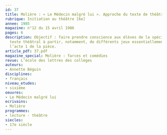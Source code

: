 ```yaml
---
id: 37
title: Molière : « Le Médecin malgré lui ». Approche du texte de théâtre par le jeu
rubrique: Initiation au théâtre [6e]
annee: 1985
magazine: n°12 du 15 avril 1986
pages: 6
description: Objectif : faire prendre conscience aux élèves de la spécificité du
  texte théâtral à partir, notamment, de différents jeux essentiellement centrés sur
  l’acte 1 de la pièce.
article_pdf: 37.pdf
magazine_special: Molière : farces et comédies
revue: L’école des lettres des collèges
auteurs:
- Annette Béguin
disciplines:
- français
niveau_etudes:
- sixième
oeuvres:
- Le Médecin malgré lui
ecrivains:
- Molière
programmes:
- lecture - théâtre
siecles:
- 17e siècle
---
```


